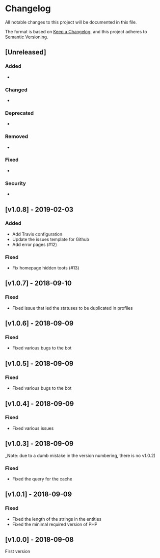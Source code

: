# Changelog
All notable changes to this project will be documented in this file.

The format is based on [Keep a Changelog](https://keepachangelog.com/en/1.0.0/), and this project adheres to [Semantic Versioning](https://semver.org/spec/v2.0.0.html).

## [Unreleased]

### Added

- 

### Changed

- 

### Deprecated

- 

### Removed

- 

### Fixed

- 

### Security

- 

## [v1.0.8] - 2019-02-03

### Added

- Add Travis configuration
- Update the issues template for Github
- Add error pages (#12)

### Fixed

- Fix homepage hidden toots (#13)

## [v1.0.7] - 2018-09-10

### Fixed

- Fixed issue that led the statuses to be duplicated in profiles

## [v1.0.6] - 2018-09-09

### Fixed

- Fixed various bugs to the bot

## [v1.0.5] - 2018-09-09

### Fixed

- Fixed various bugs to the bot

## [v1.0.4] - 2018-09-09

### Fixed

- Fixed various issues

## [v1.0.3] - 2018-09-09

_Note: due to a dumb mistake in the version numbering, there is no v1.0.2)

### Fixed

- Fixed the query for the cache

## [v1.0.1] - 2018-09-09

### Fixed

- Fixed the length of the strings in the entities
- Fixed the minimal required version of PHP

## [v1.0.0] - 2018-09-08

First version
